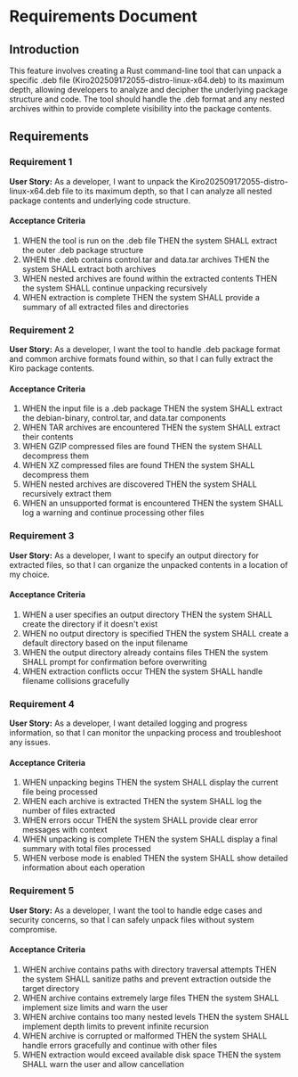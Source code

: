 # Requirements Document

## Introduction

This feature involves creating a Rust command-line tool that can unpack a specific .deb file (Kiro202509172055-distro-linux-x64.deb) to its maximum depth, allowing developers to analyze and decipher the underlying package structure and code. The tool should handle the .deb format and any nested archives within to provide complete visibility into the package contents.

## Requirements

### Requirement 1

**User Story:** As a developer, I want to unpack the Kiro202509172055-distro-linux-x64.deb file to its maximum depth, so that I can analyze all nested package contents and underlying code structure.

#### Acceptance Criteria

1. WHEN the tool is run on the .deb file THEN the system SHALL extract the outer .deb package structure
2. WHEN the .deb contains control.tar and data.tar archives THEN the system SHALL extract both archives
3. WHEN nested archives are found within the extracted contents THEN the system SHALL continue unpacking recursively
4. WHEN extraction is complete THEN the system SHALL provide a summary of all extracted files and directories

### Requirement 2

**User Story:** As a developer, I want the tool to handle .deb package format and common archive formats found within, so that I can fully extract the Kiro package contents.

#### Acceptance Criteria

1. WHEN the input file is a .deb package THEN the system SHALL extract the debian-binary, control.tar, and data.tar components
2. WHEN TAR archives are encountered THEN the system SHALL extract their contents
3. WHEN GZIP compressed files are found THEN the system SHALL decompress them
4. WHEN XZ compressed files are found THEN the system SHALL decompress them
5. WHEN nested archives are discovered THEN the system SHALL recursively extract them
6. WHEN an unsupported format is encountered THEN the system SHALL log a warning and continue processing other files

### Requirement 3

**User Story:** As a developer, I want to specify an output directory for extracted files, so that I can organize the unpacked contents in a location of my choice.

#### Acceptance Criteria

1. WHEN a user specifies an output directory THEN the system SHALL create the directory if it doesn't exist
2. WHEN no output directory is specified THEN the system SHALL create a default directory based on the input filename
3. WHEN the output directory already contains files THEN the system SHALL prompt for confirmation before overwriting
4. WHEN extraction conflicts occur THEN the system SHALL handle filename collisions gracefully

### Requirement 4

**User Story:** As a developer, I want detailed logging and progress information, so that I can monitor the unpacking process and troubleshoot any issues.

#### Acceptance Criteria

1. WHEN unpacking begins THEN the system SHALL display the current file being processed
2. WHEN each archive is extracted THEN the system SHALL log the number of files extracted
3. WHEN errors occur THEN the system SHALL provide clear error messages with context
4. WHEN unpacking is complete THEN the system SHALL display a final summary with total files processed
5. WHEN verbose mode is enabled THEN the system SHALL show detailed information about each operation

### Requirement 5

**User Story:** As a developer, I want the tool to handle edge cases and security concerns, so that I can safely unpack files without system compromise.

#### Acceptance Criteria

1. WHEN archive contains paths with directory traversal attempts THEN the system SHALL sanitize paths and prevent extraction outside the target directory
2. WHEN archive contains extremely large files THEN the system SHALL implement size limits and warn the user
3. WHEN archive contains too many nested levels THEN the system SHALL implement depth limits to prevent infinite recursion
4. WHEN archive is corrupted or malformed THEN the system SHALL handle errors gracefully and continue with other files
5. WHEN extraction would exceed available disk space THEN the system SHALL warn the user and allow cancellation
